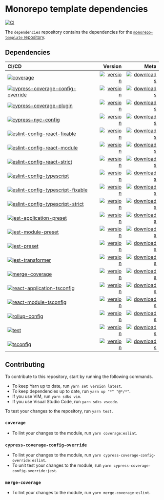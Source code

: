 # Monorepo template dependencies

[![CI](https://github.com/monorepo-template/dependencies/actions/workflows/index.yml/badge.svg?branch=main&event=push)](https://github.com/monorepo-template/dependencies/actions/workflows/index.yml)

The `dependencies` repository contains the dependencies for the
[`monorepo-template` repository](https://github.com/monorepo-template/monorepo-template/).

## Dependencies

| CI/CD | Version | Meta |
| :---- | ------: | ---: |
| [![coverage](https://github.com/monorepo-template/dependencies/actions/workflows/coverage.yml/badge.svg?branch=main&event=push)](https://github.com/monorepo-template/dependencies/actions/workflows/coverage.yml) | [![version](https://img.shields.io/npm/v/@monorepo-template/coverage.svg)](https://www.npmjs.com/package/@monorepo-template/coverage) | [![downloads](https://img.shields.io/npm/dt/@monorepo-template/coverage.svg)](https://www.npmjs.com/package/@monorepo-template/coverage) |
| [![cypress-coverage-config-override](https://github.com/monorepo-template/dependencies/actions/workflows/cypress-coverage-config-override.yml/badge.svg?branch=main&event=push)](https://github.com/monorepo-template/dependencies/actions/workflows/cypress-coverage-config-override.yml) | [![version](https://img.shields.io/npm/v/@monorepo-template/cypress-coverage-config-override.svg)](https://www.npmjs.com/package/@monorepo-template/coverage) | [![downloads](https://img.shields.io/npm/dt/@monorepo-template/cypress-coverage-config-override.svg)](https://www.npmjs.com/package/@monorepo-template/cypress-coverage-config-override) |
| [![cypress-coverage-plugin](https://github.com/monorepo-template/dependencies/actions/workflows/cypress-coverage-plugin.yml/badge.svg?branch=main&event=push)](https://github.com/monorepo-template/dependencies/actions/workflows/cypress-coverage-plugin.yml) | [![version](https://img.shields.io/npm/v/@monorepo-template/cypress-coverage-plugin.svg)](https://www.npmjs.com/package/@monorepo-template/coverage) | [![downloads](https://img.shields.io/npm/dt/@monorepo-template/cypress-coverage-plugin.svg)](https://www.npmjs.com/package/@monorepo-template/cypress-coverage-plugin) |
| [![cypress-nyc-config](https://github.com/monorepo-template/dependencies/actions/workflows/cypress-nyc-config.yml/badge.svg?branch=main&event=push)](https://github.com/monorepo-template/dependencies/actions/workflows/cypress-nyc-config.yml) | [![version](https://img.shields.io/npm/v/@monorepo-template/cypress-nyc-config.svg)](https://www.npmjs.com/package/@monorepo-template/cypress-nyc-config) | [![downloads](https://img.shields.io/npm/dt/@monorepo-template/cypress-nyc-config.svg)](https://www.npmjs.com/package/@monorepo-template/cypress-nyc-config) |
| [![eslint-config-react-fixable](https://github.com/monorepo-template/dependencies/actions/workflows/eslint-config-react-fixable.yml/badge.svg?branch=main&event=push)](https://github.com/monorepo-template/dependencies/actions/workflows/eslint-config-react-fixable.yml) | [![version](https://img.shields.io/npm/v/@monorepo-template/eslint-config-react-fixable.svg)](https://www.npmjs.com/package/@monorepo-template/eslint-config-typescript-fixable) | [![downloads](https://img.shields.io/npm/dt/@monorepo-template/eslint-config-react-fixable.svg)](https://www.npmjs.com/package/@monorepo-template/eslint-config-react-fixable) |
| [![eslint-config-react-module](https://github.com/monorepo-template/dependencies/actions/workflows/eslint-config-react-module.yml/badge.svg?branch=main&event=push)](https://github.com/monorepo-template/dependencies/actions/workflows/eslint-config-react-module.yml) | [![version](https://img.shields.io/npm/v/@monorepo-template/eslint-config-react-module.svg)](https://www.npmjs.com/package/@monorepo-template/eslint-config-typescript-module) | [![downloads](https://img.shields.io/npm/dt/@monorepo-template/eslint-config-react-module.svg)](https://www.npmjs.com/package/@monorepo-template/eslint-config-react-module) |
| [![eslint-config-react-strict](https://github.com/monorepo-template/dependencies/actions/workflows/eslint-config-react-strict.yml/badge.svg?branch=main&event=push)](https://github.com/monorepo-template/dependencies/actions/workflows/eslint-config-react-strict.yml) | [![version](https://img.shields.io/npm/v/@monorepo-template/eslint-config-react-strict.svg)](https://www.npmjs.com/package/@monorepo-template/eslint-config-react-strict) | [![downloads](https://img.shields.io/npm/dt/@monorepo-template/eslint-config-react-strict.svg)](https://www.npmjs.com/package/@monorepo-template/eslint-config-react-strict) |
| [![eslint-config-typescript](https://github.com/monorepo-template/dependencies/actions/workflows/eslint-config-typescript.yml/badge.svg?branch=main&event=push)](https://github.com/monorepo-template/dependencies/actions/workflows/eslint-config-typescript.yml) | [![version](https://img.shields.io/npm/v/@monorepo-template/eslint-config-typescript.svg)](https://www.npmjs.com/package/@monorepo-template/eslint-config-typescript) | [![downloads](https://img.shields.io/npm/dt/@monorepo-template/eslint-config-typescript.svg)](https://www.npmjs.com/package/@monorepo-template/eslint-config-typescript) |
| [![eslint-config-typescript-fixable](https://github.com/monorepo-template/dependencies/actions/workflows/eslint-config-typescript-fixable.yml/badge.svg?branch=main&event=push)](https://github.com/monorepo-template/dependencies/actions/workflows/eslint-config-typescript-fixable.yml) | [![version](https://img.shields.io/npm/v/@monorepo-template/eslint-config-typescript-fixable.svg)](https://www.npmjs.com/package/@monorepo-template/eslint-config-typescript-fixable) | [![downloads](https://img.shields.io/npm/dt/@monorepo-template/eslint-config-typescript-fixable.svg)](https://www.npmjs.com/package/@monorepo-template/eslint-config-typescript-fixable) |
| [![eslint-config-typescript-strict](https://github.com/monorepo-template/dependencies/actions/workflows/eslint-config-typescript-strict.yml/badge.svg?branch=main&event=push)](https://github.com/monorepo-template/dependencies/actions/workflows/eslint-config-typescript-strict.yml) | [![version](https://img.shields.io/npm/v/@monorepo-template/eslint-config-typescript-strict.svg)](https://www.npmjs.com/package/@monorepo-template/eslint-config-typescript-strict) | [![downloads](https://img.shields.io/npm/dt/@monorepo-template/eslint-config-typescript-strict.svg)](https://www.npmjs.com/package/@monorepo-template/eslint-config-typescript-strict) |
| [![jest-application-preset](https://github.com/monorepo-template/dependencies/actions/workflows/jest-application-preset.yml/badge.svg?branch=main&event=push)](https://github.com/monorepo-template/dependencies/actions/workflows/jest-application-preset.yml) | [![version](https://img.shields.io/npm/v/@monorepo-template/jest-application-preset.svg)](https://www.npmjs.com/package/@monorepo-template/jest-application-preset) | [![downloads](https://img.shields.io/npm/dt/@monorepo-template/jest-application-preset.svg)](https://www.npmjs.com/package/@monorepo-template/jest-application-preset) |
| [![jest-module-preset](https://github.com/monorepo-template/dependencies/actions/workflows/jest-module-preset.yml/badge.svg?branch=main&event=push)](https://github.com/monorepo-template/dependencies/actions/workflows/jest-module-preset.yml) | [![version](https://img.shields.io/npm/v/@monorepo-template/jest-application-preset.svg)](https://www.npmjs.com/package/@monorepo-template/jest-module-preset) | [![downloads](https://img.shields.io/npm/dt/@monorepo-template/jest-module-preset.svg)](https://www.npmjs.com/package/@monorepo-template/jest-module-preset) |
| [![jest-preset](https://github.com/monorepo-template/dependencies/actions/workflows/jest-preset.yml/badge.svg?branch=main&event=push)](https://github.com/monorepo-template/dependencies/actions/workflows/jest-preset.yml) | [![version](https://img.shields.io/npm/v/@monorepo-template/jest-preset.svg)](https://www.npmjs.com/package/@monorepo-template/jest-preset) | [![downloads](https://img.shields.io/npm/dt/@monorepo-template/jest-preset.svg)](https://www.npmjs.com/package/@monorepo-template/jest-preset) |
| [![jest-transformer](https://github.com/monorepo-template/dependencies/actions/workflows/jest-transformer.yml/badge.svg?branch=main&event=push)](https://github.com/monorepo-template/dependencies/actions/workflows/jest-transformer.yml) | [![version](https://img.shields.io/npm/v/@monorepo-template/jest-transformer.svg)](https://www.npmjs.com/package/@monorepo-template/jest-transformer) | [![downloads](https://img.shields.io/npm/dt/@monorepo-template/jest-transformer.svg)](https://www.npmjs.com/package/@monorepo-template/jest-transformer) |
| [![merge-coverage](https://github.com/monorepo-template/dependencies/actions/workflows/merge-coverage.yml/badge.svg?branch=main&event=push)](https://github.com/monorepo-template/dependencies/actions/workflows/merge-coverage.yml) | [![version](https://img.shields.io/npm/v/@monorepo-template/merge-coverage.svg)](https://www.npmjs.com/package/@monorepo-template/merge-coverage) | [![downloads](https://img.shields.io/npm/dt/@monorepo-template/merge-coverage.svg)](https://www.npmjs.com/package/@monorepo-template/merge-coverage) |
| [![react-application-tsconfig](https://github.com/monorepo-template/dependencies/actions/workflows/react-application-tsconfig.yml/badge.svg?branch=main&event=push)](https://github.com/monorepo-template/dependencies/actions/workflows/react-application-tsconfig.yml) | [![version](https://img.shields.io/npm/v/@monorepo-template/react-application-tsconfig.svg)](https://www.npmjs.com/package/@monorepo-template/react-application-tsconfig) | [![downloads](https://img.shields.io/npm/dt/@monorepo-template/react-application-tsconfig.svg)](https://www.npmjs.com/package/@monorepo-template/react-application-tsconfig) |
| [![react-module-tsconfig](https://github.com/monorepo-template/dependencies/actions/workflows/react-module-tsconfig.yml/badge.svg?branch=main&event=push)](https://github.com/monorepo-template/dependencies/actions/workflows/react-module-tsconfig.yml) | [![version](https://img.shields.io/npm/v/@monorepo-template/react-module-tsconfig.svg)](https://www.npmjs.com/package/@monorepo-template/react-module-tsconfig) | [![downloads](https://img.shields.io/npm/dt/@monorepo-template/react-module-tsconfig.svg)](https://www.npmjs.com/package/@monorepo-template/react-module-tsconfig) |
| [![rollup-config](https://github.com/monorepo-template/dependencies/actions/workflows/rollup-config.yml/badge.svg?branch=main&event=push)](https://github.com/monorepo-template/dependencies/actions/workflows/rollup-config.yml) | [![version](https://img.shields.io/npm/v/@monorepo-template/rollup-config.svg)](https://www.npmjs.com/package/@monorepo-template/rollup-config) | [![downloads](https://img.shields.io/npm/dt/@monorepo-template/rollup-config.svg)](https://www.npmjs.com/package/@monorepo-template/rollup-config) |
| [![test](https://github.com/monorepo-template/dependencies/actions/workflows/test.yml/badge.svg?branch=main&event=push)](https://github.com/monorepo-template/dependencies/actions/workflows/test.yml) | [![version](https://img.shields.io/npm/v/@monorepo-template/test.svg)](https://www.npmjs.com/package/@monorepo-template/test) | [![downloads](https://img.shields.io/npm/dt/@monorepo-template/test.svg)](https://www.npmjs.com/package/@monorepo-template/test) |
| [![tsconfig](https://github.com/monorepo-template/dependencies/actions/workflows/tsconfig.yml/badge.svg?branch=main&event=push)](https://github.com/monorepo-template/dependencies/actions/workflows/tsconfig.yml) | [![version](https://img.shields.io/npm/v/@monorepo-template/tsconfig.svg)](https://www.npmjs.com/package/@monorepo-template/tsconfig) | [![downloads](https://img.shields.io/npm/dt/@monorepo-template/tsconfig.svg)](https://www.npmjs.com/package/@monorepo-template/tsconfig) |

## Contributing

To contribute to this repository, start by running the following commands.

- To keep Yarn up to date, run `yarn set version latest`.
- To keep dependencies up to date, run `yarn up "*" "@*/*"`.
- If you use VIM, run `yarn sdks vim`.
- If you use Visual Studio Code, run `yarn sdks vscode`.

To test your changes to the repository, run `yarn test`.

### `coverage`

- To lint your changes to the module, run `yarn coverage:eslint`.

### `cypress-coverage-config-override`

- To lint your changes to the module, run
  `yarn cypress-coverage-config-override:eslint`.
- To unit test your changes to the module, run
  `yarn cypress-coverage-config-override:jest`.

### `merge-coverage`

- To lint your changes to the module, run `yarn merge-coverage:eslint`.
